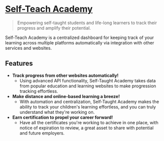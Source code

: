# [Self-Teach Academy](https://selfteach.academy/)

> Empowering self-taught students and life-long learners to track their progress and amplify their potential.

Self-Teach Academy is a centralized dashboard for keeping track of your learning across multiple platforms automatically via integration with other services and websites.

## Features

* **Track progress from other websites automatically!**
    * Using advanced API functionality, Self-Taught Academy takes data from popular education and learning websites to make progression tracking effortless.
* **Make distance and online-based learning a breeze!**
    * With automation and centralization, Self-Taught Academy makes the ability to track your children's learning effortless, and you can truly understand what they're working on.
* **Earn certification to propel your career forward!**
    * Have all the certificates you're working to achieve in one place, with notice of expiration to review, a great asset to share with potential and future employers.